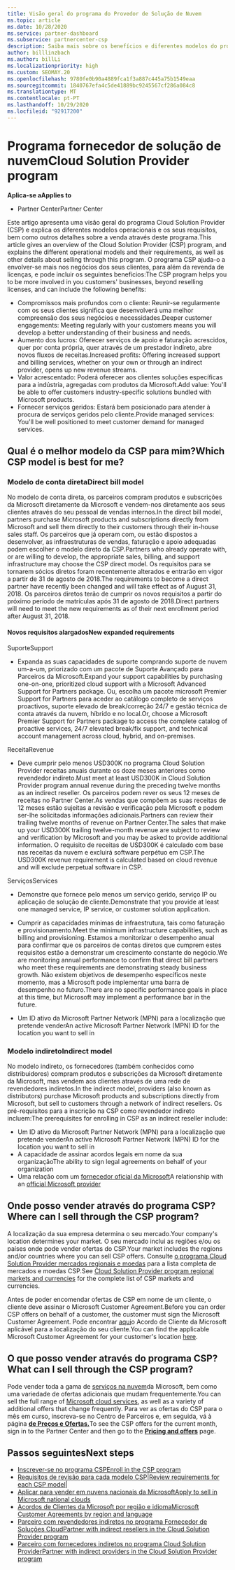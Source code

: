 ```yaml
---
title: Visão geral do programa do Provedor de Solução de Nuvem
ms.topic: article
ms.date: 10/28/2020
ms.service: partner-dashboard
ms.subservice: partnercenter-csp
description: Saiba mais sobre os benefícios e diferentes modelos do programa Cloud Solution Provider (CSP) para ajudar o seu negócio a crescer com novos clientes e novas experiências.
author: billlinzbach
ms.author: billLi
ms.localizationpriority: high
ms.custom: SEOMAY.20
ms.openlocfilehash: 9780fe0b90a4889fca1f3a887c445a75b1549eaa
ms.sourcegitcommit: 1840767efa4c5de41889bc9245567cf286a084c8
ms.translationtype: MT
ms.contentlocale: pt-PT
ms.lasthandoff: 10/29/2020
ms.locfileid: "92917200"
---
```

# <a name="cloud-solution-provider-program"></a><span data-ttu-id="736c0-103">Programa fornecedor de solução de nuvem</span><span class="sxs-lookup"><span data-stu-id="736c0-103">Cloud Solution Provider program</span></span> 

<span data-ttu-id="736c0-104">**Aplica-se a**</span><span class="sxs-lookup"><span data-stu-id="736c0-104">**Applies to**</span></span>

- <span data-ttu-id="736c0-105">Partner Center</span><span class="sxs-lookup"><span data-stu-id="736c0-105">Partner Center</span></span>


<span data-ttu-id="736c0-106">Este artigo apresenta uma visão geral do programa Cloud Solution Provider (CSP) e explica os diferentes modelos operacionais e os seus requisitos, bem como outros detalhes sobre a venda através deste programa.</span><span class="sxs-lookup"><span data-stu-id="736c0-106">This article gives an overview of the Cloud Solution Provider (CSP) program, and explains the different operational models and their requirements, as well as other details about selling through this program.</span></span>  <span data-ttu-id="736c0-107">O programa CSP ajuda-o a envolver-se mais nos negócios dos seus clientes, para além da revenda de licenças, e pode incluir os seguintes benefícios:</span><span class="sxs-lookup"><span data-stu-id="736c0-107">The CSP program helps you to be more involved in you customers' businesses, beyond reselling licenses, and can include the following benefits:</span></span> 

- <span data-ttu-id="736c0-108">Compromissos mais profundos com o cliente: Reunir-se regularmente com os seus clientes significa que desenvolverá uma melhor compreensão dos seus negócios e necessidades.</span><span class="sxs-lookup"><span data-stu-id="736c0-108">Deeper customer engagements: Meeting regularly with your customers means you will develop a better understanding of their business and needs.</span></span>
- <span data-ttu-id="736c0-109">Aumento dos lucros: Oferecer serviços de apoio e faturação acrescidos, quer por conta própria, quer através de um prestador indireto, abre novos fluxos de receitas.</span><span class="sxs-lookup"><span data-stu-id="736c0-109">Increased profits: Offering increased support and billing services, whether on your own or through an indirect provider, opens up new revenue streams.</span></span>  
- <span data-ttu-id="736c0-110">Valor acrescentado: Poderá oferecer aos clientes soluções específicas para a indústria, agregadas com produtos da Microsoft.</span><span class="sxs-lookup"><span data-stu-id="736c0-110">Add value: You'll be able to offer customers industry-specific solutions bundled with Microsoft products.</span></span>
- <span data-ttu-id="736c0-111">Fornecer serviços geridos: Estará bem posicionado para atender à procura de serviços geridos pelo cliente.</span><span class="sxs-lookup"><span data-stu-id="736c0-111">Provide managed services: You'll be well positioned to meet customer demand for managed services.</span></span> 

## <a name="which-csp-model-is-best-for-me"></a><span data-ttu-id="736c0-112">Qual é o melhor modelo da CSP para mim?</span><span class="sxs-lookup"><span data-stu-id="736c0-112">Which CSP model is best for me?</span></span>

### <a name="direct-bill-model"></a><span data-ttu-id="736c0-113">Modelo de conta direta</span><span class="sxs-lookup"><span data-stu-id="736c0-113">Direct bill model</span></span>

 <span data-ttu-id="736c0-114">No modelo de conta direta, os parceiros compram produtos e subscrições da Microsoft diretamente da Microsoft e vendem-nos diretamente aos seus clientes através do seu pessoal de vendas internos.</span><span class="sxs-lookup"><span data-stu-id="736c0-114">In the direct bill model, partners purchase Microsoft products and subscriptions directly from Microsoft and sell them directly to their customers through their in-house sales staff.</span></span> <span data-ttu-id="736c0-115">Os parceiros que já operam com, ou estão dispostos a desenvolver, as infraestruturas de vendas, faturação e apoio adequadas podem escolher o modelo direto da CSP.</span><span class="sxs-lookup"><span data-stu-id="736c0-115">Partners who already operate with, or are willing to develop, the appropriate sales, billing, and support infrastructure may choose the CSP direct model.</span></span> <span data-ttu-id="736c0-116">Os requisitos para se tornarem sócios diretos foram recentemente alterados e entrarão em vigor a partir de 31 de agosto de 2018.</span><span class="sxs-lookup"><span data-stu-id="736c0-116">The requirements to become a direct partner have recently been changed and will take effect as of August 31, 2018.</span></span> <span data-ttu-id="736c0-117">Os parceiros diretos terão de cumprir os novos requisitos a partir do próximo período de matrículas após 31 de agosto de 2018.</span><span class="sxs-lookup"><span data-stu-id="736c0-117">Direct partners will need to meet the new requirements as of their next enrollment period after August 31, 2018.</span></span>

#### <a name="new-expanded-requirements"></a><span data-ttu-id="736c0-118">Novos requisitos alargados</span><span class="sxs-lookup"><span data-stu-id="736c0-118">New expanded requirements</span></span>

<span data-ttu-id="736c0-119">Suporte</span><span class="sxs-lookup"><span data-stu-id="736c0-119">Support</span></span>

- <span data-ttu-id="736c0-120">Expanda as suas capacidades de suporte comprando suporte de nuvem um-a-um, priorizado com um pacote de Suporte Avançado para Parceiros da Microsoft.</span><span class="sxs-lookup"><span data-stu-id="736c0-120">Expand your support capabilities by purchasing one-on-one, prioritized cloud support with a Microsoft Advanced Support for Partners package.</span></span> <span data-ttu-id="736c0-121">Ou, escolha um pacote microsoft Premier Support for Partners para aceder ao catálogo completo de serviços proactivos, suporte elevado de break/correção 24/7 e gestão técnica de conta através da nuvem, híbrido e no local.</span><span class="sxs-lookup"><span data-stu-id="736c0-121">Or, choose a Microsoft Premier Support for Partners package to access the complete catalog of proactive services, 24/7 elevated break/fix support, and technical account management across cloud, hybrid, and on-premises.</span></span>

<span data-ttu-id="736c0-122">Receita</span><span class="sxs-lookup"><span data-stu-id="736c0-122">Revenue</span></span>

- <span data-ttu-id="736c0-123">Deve cumprir pelo menos USD300K no programa Cloud Solution Provider receitas anuais durante os doze meses anteriores como revendedor indireto.</span><span class="sxs-lookup"><span data-stu-id="736c0-123">Must meet at least USD300K in Cloud Solution Provider program annual revenue during the preceding twelve months as an indirect reseller.</span></span> <span data-ttu-id="736c0-124">Os parceiros podem rever os seus 12 meses de receitas no Partner Center.As vendas que compõem as suas receitas de 12 meses estão sujeitas a revisão e verificação pela Microsoft e podem ser-lhe solicitadas informações adicionais.</span><span class="sxs-lookup"><span data-stu-id="736c0-124">Partners can review their trailing twelve months of revenue on Partner Center.The sales that make up your USD300K trailing twelve-month revenue are subject to review and verification by Microsoft and you may be asked to provide additional information.</span></span> <span data-ttu-id="736c0-125">O requisito de receitas de USD300K é calculado com base nas receitas da nuvem e excluirá software perpétuo em CSP.</span><span class="sxs-lookup"><span data-stu-id="736c0-125">The USD300K revenue requirement is calculated based on cloud revenue and will exclude perpetual software in CSP.</span></span>

<span data-ttu-id="736c0-126">Serviços</span><span class="sxs-lookup"><span data-stu-id="736c0-126">Services</span></span>

- <span data-ttu-id="736c0-127">Demonstre que fornece pelo menos um serviço gerido, serviço IP ou aplicação de solução de cliente.</span><span class="sxs-lookup"><span data-stu-id="736c0-127">Demonstrate that you provide at least one managed service, IP service, or customer solution application.</span></span> 

- <span data-ttu-id="736c0-128">Cumprir as capacidades mínimas de infraestrutura, tais como faturação e provisionamento.</span><span class="sxs-lookup"><span data-stu-id="736c0-128">Meet the minimum infrastructure capabilities, such as billing and provisioning.</span></span> <span data-ttu-id="736c0-129">Estamos a monitorizar o desempenho anual para confirmar que os parceiros de contas diretos que cumprem estes requisitos estão a demonstrar um crescimento constante do negócio.</span><span class="sxs-lookup"><span data-stu-id="736c0-129">We are monitoring annual performance to confirm that direct bill partners who meet these requirements are demonstrating steady business growth.</span></span> <span data-ttu-id="736c0-130">Não existem objetivos de desempenho específicos neste momento, mas a Microsoft pode implementar uma barra de desempenho no futuro.</span><span class="sxs-lookup"><span data-stu-id="736c0-130">There are no specific performance goals in place at this time, but Microsoft may implement a performance bar in the future.</span></span>

- <span data-ttu-id="736c0-131">Um ID ativo da Microsoft Partner Network (MPN) para a localização que pretende vender</span><span class="sxs-lookup"><span data-stu-id="736c0-131">An active Microsoft Partner Network (MPN) ID for the location you want to sell in</span></span>

### <a name="indirect-model"></a><span data-ttu-id="736c0-132">Modelo indireto</span><span class="sxs-lookup"><span data-stu-id="736c0-132">Indirect model</span></span>

<span data-ttu-id="736c0-133">No modelo indireto, os fornecedores (também conhecidos como distribuidores) compram produtos e subscrições da Microsoft diretamente da Microsoft, mas vendem aos clientes através de uma rede de revendedores indiretos.</span><span class="sxs-lookup"><span data-stu-id="736c0-133">In the indirect model, providers (also known as distributors) purchase Microsoft products and subscriptions directly from Microsoft, but sell to customers through a network of indirect resellers.</span></span> <span data-ttu-id="736c0-134">Os pré-requisitos para a inscrição na CSP como revendedor indireto incluem:</span><span class="sxs-lookup"><span data-stu-id="736c0-134">The prerequisites for enrolling in CSP as an indirect reseller include:</span></span>

- <span data-ttu-id="736c0-135">Um ID ativo da Microsoft Partner Network (MPN) para a localização que pretende vender</span><span class="sxs-lookup"><span data-stu-id="736c0-135">An active Microsoft Partner Network (MPN) ID for the location you want to sell in</span></span>
- <span data-ttu-id="736c0-136">A capacidade de assinar acordos legais em nome da sua organização</span><span class="sxs-lookup"><span data-stu-id="736c0-136">The ability to sign legal agreements on behalf of your organization</span></span>
- <span data-ttu-id="736c0-137">Uma relação com um [fornecedor oficial da Microsoft](https://partnercenter.microsoft.com/partner/find-a-provider)</span><span class="sxs-lookup"><span data-stu-id="736c0-137">A relationship with an [official Microsoft provider](https://partnercenter.microsoft.com/partner/find-a-provider)</span></span>

## <a name="where-can-i-sell-through-the-csp-program"></a><span data-ttu-id="736c0-138">Onde posso vender através do programa CSP?</span><span class="sxs-lookup"><span data-stu-id="736c0-138">Where can I sell through the CSP program?</span></span>

<span data-ttu-id="736c0-139">A localização da sua empresa determina o seu mercado.</span><span class="sxs-lookup"><span data-stu-id="736c0-139">Your company's location determines your market.</span></span> <span data-ttu-id="736c0-140">O seu mercado inclui as regiões e/ou os países onde pode vender ofertas do CSP.</span><span class="sxs-lookup"><span data-stu-id="736c0-140">Your market includes the regions and/or countries where you can sell CSP offers.</span></span> <span data-ttu-id="736c0-141">Consulte [o programa Cloud Solution Provider mercados regionais e moedas](regional-authorization-overview.md) para a lista completa de mercados e moedas CSP.</span><span class="sxs-lookup"><span data-stu-id="736c0-141">See [Cloud Solution Provider program regional markets and currencies](regional-authorization-overview.md) for the complete list of CSP markets and currencies.</span></span>

<span data-ttu-id="736c0-142">Antes de poder encomendar ofertas de CSP em nome de um cliente, o cliente deve assinar o Microsoft Customer Agreement.</span><span class="sxs-lookup"><span data-stu-id="736c0-142">Before you can order CSP offers on behalf of a customer, the customer must sign the Microsoft Customer Agreement.</span></span> <span data-ttu-id="736c0-143">Pode encontrar [aqui](agreements.md)o Acordo de Cliente da Microsoft aplicável para a localização do seu cliente.</span><span class="sxs-lookup"><span data-stu-id="736c0-143">You can find the applicable Microsoft Customer Agreement for your customer's location [here](agreements.md).</span></span>  

## <a name="what-can-i-sell-through-the-csp-program"></a><span data-ttu-id="736c0-144">O que posso vender através do programa CSP?</span><span class="sxs-lookup"><span data-stu-id="736c0-144">What can I sell through the CSP program?</span></span>

<span data-ttu-id="736c0-145">Pode vender toda a gama de [serviços na nuvem](https://partner.microsoft.com/cloud-solution-provider/products-and-services)da Microsoft, bem como uma variedade de ofertas adicionais que mudam frequentemente.</span><span class="sxs-lookup"><span data-stu-id="736c0-145">You can sell the full range of [Microsoft cloud services](https://partner.microsoft.com/cloud-solution-provider/products-and-services), as well as a variety of additional offers that change frequently.</span></span> <span data-ttu-id="736c0-146">Para ver as ofertas do CSP para o mês em curso, inscreva-se no Centro de Parceiros e, em seguida, vá à página [**de Preços e Ofertas.**](https://partnercenter.microsoft.com/pcv/sales)</span><span class="sxs-lookup"><span data-stu-id="736c0-146">To see the CSP offers for the current month, sign in to the Partner Center and then go to the [**Pricing and offers**](https://partnercenter.microsoft.com/pcv/sales) page.</span></span>

## <a name="next-steps"></a><span data-ttu-id="736c0-147">Passos seguintes</span><span class="sxs-lookup"><span data-stu-id="736c0-147">Next steps</span></span>

- [<span data-ttu-id="736c0-148">Inscrever-se no programa CSP</span><span class="sxs-lookup"><span data-stu-id="736c0-148">Enroll in the CSP program</span></span>](enrolling-in-the-csp-program.md)
- <span data-ttu-id="736c0-149">[Requisitos de revisão para cada modelo CSP](https://partnercenter.microsoft.com/partner/cloud-solution-provider)|</span><span class="sxs-lookup"><span data-stu-id="736c0-149">[Review requirements for each CSP model](https://partnercenter.microsoft.com/partner/cloud-solution-provider)|</span></span>
- [<span data-ttu-id="736c0-150">Aplicar para vender em nuvens nacionais da Microsoft</span><span class="sxs-lookup"><span data-stu-id="736c0-150">Apply to sell in Microsoft national clouds</span></span>](csp-national-clouds-overview.md)
- [<span data-ttu-id="736c0-151">Acordos de Clientes da Microsoft por região e idioma</span><span class="sxs-lookup"><span data-stu-id="736c0-151">Microsoft Customer Agreements by region and language</span></span>](agreements.md)
- [<span data-ttu-id="736c0-152">Parceiro com revendedores indiretos no programa Fornecedor de Soluções Cloud</span><span class="sxs-lookup"><span data-stu-id="736c0-152">Partner with indirect resellers in the Cloud Solution Provider program</span></span>](indirect-provider-tasks-in-partner-center.md)
- [<span data-ttu-id="736c0-153">Parceiro com fornecedores indiretos no programa Cloud Solution Provider</span><span class="sxs-lookup"><span data-stu-id="736c0-153">Partner with indirect providers in the Cloud Solution Provider program</span></span>](indirect-reseller-tasks-in-partner-center.md)
